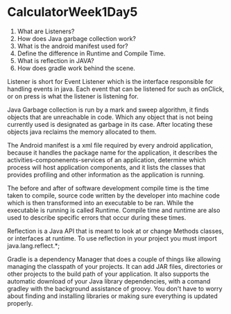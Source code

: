 # CalculatorWeek1Day5

1.  What are Listeners?
2. How does Java garbage collection work?
3. What is the android manifest used for?
4. Define the difference in Runtime and Compile Time.
5. What is reflection in JAVA?
6.  How does gradle work behind the scene.

Listener is short for Event Listener which is the interface responsible for handling events in java.
Each event that can be listened for such as onClick, or on press is what the listener is listening for.

Java Garbage collection is run by a mark and sweep algorithm, it finds objects that are unreachable in code. Which any object that is not being currently used is designated as garbage in its case. After locating these objects java reclaims the memory allocated to them.

The Android manifest is a xml file required by every android application, because it handles the package name for the application, it describes the activities-componenents-services of an application, determine which process will host application components, and it lists the classes that provides profiling and other information as the application is running. 

The before and after of software development compile time is the time taken to compile, source code written by the developer into machine code which is then transformed into an executable to be ran. While the executable is running is called Runtime. Compile time and runtime are also used to describe specific errors that occur during these times.

Reflection is a Java API that is meant to look at or change Methods classes, or interfaces at runtime. To use reflection in your project you must import java.lang.reflect.*;

Gradle is a dependency Manager that does a couple of things like allowing managing the classpath of your projects. 
It can add JAR files, directories or other projects to the build path of your application. 
It also supports the automatic download of your Java library dependencies, with a comand gradley with the background assistance of
groovy. You don't have to worry about finding and installing libraries or making sure everything is updated properly.








